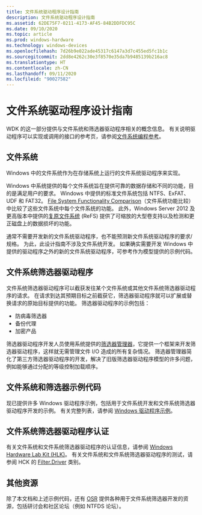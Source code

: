 ```yaml
---
title: 文件系统驱动程序设计指南
description: 文件系统驱动程序设计指南
ms.assetid: 62DE75F7-0211-4173-AF45-84B2DDFDC95C
ms.date: 09/10/2020
ms.topic: article
ms.prod: windows-hardware
ms.technology: windows-devices
ms.openlocfilehash: 7d26b9e022ade45317c6147a3d7c455ed5fc1b1c
ms.sourcegitcommit: 2dd8e4262c30e3f8570e35da7b9485139b216ac8
ms.translationtype: HT
ms.contentlocale: zh-CN
ms.lasthandoff: 09/11/2020
ms.locfileid: "90027582"
---
```

# <a name="file-systems-driver-design-guide"></a>文件系统驱动程序设计指南

WDK 的这一部分提供与文件系统和筛选器驱动程序相关的概念信息。 有关说明驱动程序可以实现或调用的接口的参考页，请参阅[文件系统编程参考](/windows-hardware/drivers/ddi/_ifsk/)。

## <a name="file-systems"></a>文件系统

Windows 中的文件系统作为在存储系统上运行的文件系统驱动程序来实现。

Windows 中系统提供的每个文件系统旨在提供可靠的数据存储和不同的功能，目的是满足用户的要求。 Windows 中提供的标准文件系统包括 NTFS、ExFAT、UDF 和 FAT32。 [File System Functionality Comparison](/windows/desktop/FileIO/filesystem-functionality-comparison)（文件系统功能比较）中比较了这些文件系统中每个文件系统的功能。 此外，Windows Server 2012 及更高版本中提供的[复原文件系统](/windows-server/storage/refs/refs-overview) (ReFS) 提供了可缩放的大型卷支持以及检测和更正磁盘上的数据损坏的功能。

通常不需要开发新的文件系统驱动程序，也不能预测新文件系统驱动程序的要求/规格。 为此，此设计指南不涉及文件系统开发。 如果确实需要开发 Windows 中提供的驱动程序之外的新的文件系统驱动程序，可参考作为模型提供的示例代码。

## <a name="file-system-filter-drivers"></a>文件系统筛选器驱动程序

文件系统筛选器驱动程序可以截获发往某个文件系统或其他文件系统筛选器驱动程序的请求。 在请求到达其预期目标之前截获它，筛选器驱动程序就可以扩展或替换请求的原始目标提供的功能。 筛选器驱动程序的示例包括：

- 防病毒筛选器
- 备份代理
- 加密产品

筛选器驱动程序开发人员使用系统提供的[筛选器管理器](https://docs.microsoft.com/windows-hardware/drivers/ifs/filter-manager-concepts)，它提供一个框架来开发筛选器驱动程序，这样就无需管理文件 I/O 造成的所有复杂情况。 筛选器管理器简化了第三方筛选器驱动程序的开发，解决了旧版筛选器驱动程序模型的许多问题，例如能够通过分配的等级控制加载顺序。

## <a name="file-system-and-filter-sample-code"></a>文件系统和筛选器示例代码

现已提供许多 Windows 驱动程序示例，包括用于文件系统开发和文件系统筛选器驱动程序开发的示例。 有关完整列表，请参阅 [Windows 驱动程序示例](../samples/index.md)。

## <a name="file-system-filter-driver-certification"></a>文件系统筛选器驱动程序认证

有关文件系统和文件系统筛选器驱动程序的认证信息，请参阅 [Windows Hardware Lab Kit (HLK)](https://go.microsoft.com/fwlink/p/?LinkId=733613)。 有关文件系统和文件系统筛选器驱动程序的测试，请参阅 HCK 的 [Filter.Driver](/previous-versions/windows/hardware/hck/jj124779(v=vs.85)) 类别。

## <a name="additional-resources"></a>其他资源

除了本文档和上述示例代码，还有 [OSR](https://go.microsoft.com/fwlink/p/?linkid=50692) 提供各种用于文件系统筛选器开发的资源，包括研讨会和社区论坛（例如 NTFDS 论坛）。
